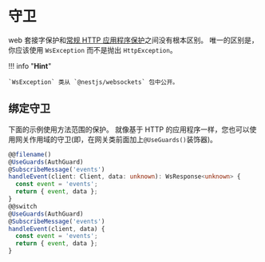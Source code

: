 # 守卫

web 套接字保护和[常规 HTTP 应用程序保护](/guards)之间没有根本区别。
唯一的区别是，你应该使用 `WsException` 而不是抛出 `HttpException`。

!!! info "**Hint**"

    `WsException` 类从 `@nestjs/websockets` 包中公开。

## 绑定守卫

下面的示例使用方法范围的保护。
就像基于 HTTP 的应用程序一样，您也可以使用网关作用域的守卫(即，在网关类前面加上`@UseGuards()`装饰器)。

```typescript
@@filename()
@UseGuards(AuthGuard)
@SubscribeMessage('events')
handleEvent(client: Client, data: unknown): WsResponse<unknown> {
  const event = 'events';
  return { event, data };
}
@@switch
@UseGuards(AuthGuard)
@SubscribeMessage('events')
handleEvent(client, data) {
  const event = 'events';
  return { event, data };
}
```
